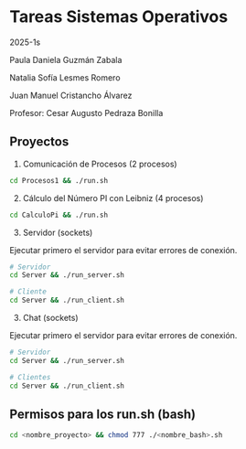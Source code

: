 # Tareas Sistemas Operativos
2025-1s

Paula Daniela Guzmán Zabala

Natalia Sofía Lesmes Romero

Juan Manuel Cristancho Álvarez

Profesor: Cesar Augusto Pedraza Bonilla

## Proyectos

1. Comunicación de Procesos (2 procesos)

```bash
cd Procesos1 && ./run.sh
```

2. Cálculo del Número PI con Leibniz (4 procesos)

```bash
cd CalculoPi && ./run.sh
```

3. Servidor (sockets)

Ejecutar primero el servidor para evitar errores de conexión.

```bash
# Servidor
cd Server && ./run_server.sh
```

```bash
# Cliente
cd Server && ./run_client.sh
```

3. Chat (sockets)

Ejecutar primero el servidor para evitar errores de conexión.

```bash
# Servidor
cd Server && ./run_server.sh
```

```bash
# Clientes
cd Server && ./run_client.sh
```

## Permisos para los run.sh (bash)

```bash
cd <nombre_proyecto> && chmod 777 ./<nombre_bash>.sh
```
